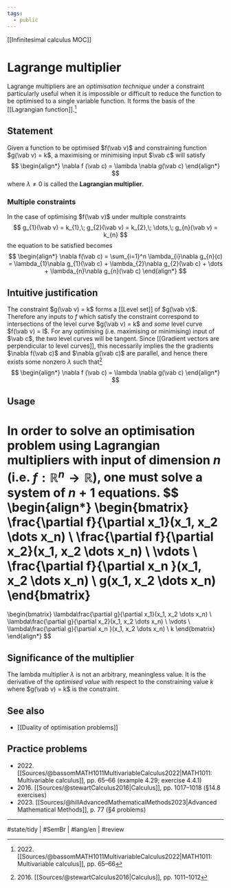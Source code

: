 ```yaml
---
tags:
  - public
---
```

[[Infinitesimal calculus MOC]]
# Lagrange multiplier
Lagrange multipliers are an _optimisation technique_
under a constraint
particularly useful when it is impossible or difficult 
to reduce the function to be optimised to a single variable function.
It forms the basis of the [[Lagrangian function]].[^2022]

[^2022]: 2022\. [[Sources/@bassomMATH1011MultivariableCalculus2022|MATH1011: Multivariable calculus]], pp. 65–66

## Statement
Given a function to be optimised $f(\vab v)$
and constraining function $g(\vab v) = k$,
a maximising or minimising input $\vab c$ will satisfy
$$
\begin{align*}
\nabla f (\vab c) = \lambda \nabla g(\vab c)
\end{align*}
$$
where $\lambda \neq 0$ is called the **Lagrangian multiplier**.

### Multiple constraints
In the case of optimising $f(\vab v)$
under multiple constraints 
$$
g_{1}(\vab v) = k_{1},\; g_{2}(\vab v) = k_{2},\; \dots,\; g_{n}(\vab v) = k_{n} 
$$
the equation to be satisfied becomes
$$
\begin{align*}
\nabla f(\vab c) = \sum_{i=1}^n \lambda_{i}\nabla g_{n}(c) = \lambda_{1}\nabla g_{1}(\vab c) + \lambda_{2}\nabla g_{2}(\vab c) + \dots + \lambda_{n}\nabla g_{n}(\vab c)
\end{align*}
$$


## Intuitive justification
The constraint $g(\vab v) = k$ forms a [[Level set]] of $g(\vab v)$.
Therefore any inputs to $f$ which satisfy the constraint
correspond to intersections of the level curve $g(\vab v) = k$
and _some_ level curve $f(\vab v) = l$.
For any optimising (i.e. maximising or minimising) input of $\vab c$,
the two level curves will be tangent. 
Since [[Gradient vectors are perpendicular to level curves]],
this necessarily implies the the gradients $\nabla f(\vab c)$ and $\nabla g(\vab c)$ are parallel, 
and hence there exists some nonzero $\lambda$ such that[^2016]
$$
\begin{align*}
\nabla f (\vab c) = \lambda \nabla g(\vab c)
\end{align*}
$$

[^2016]: 2016\. [[Sources/@stewartCalculus2016|Calculus]], pp. 1011–1012

## Usage
In order to solve an optimisation problem using Lagrangian multipliers
with input of dimension $n$ (i.e. $f : \mathbb R^n \to \mathbb R$),
one must solve a system of $n + 1$ equations.
$$
\begin{align*}
\begin{bmatrix}
\frac{\partial f}{\partial x_1}(x_1, x_2 \dots x_n) \\
\frac{\partial f}{\partial x_2}(x_1, x_2 \dots x_n) \\
\vdots \\
\frac{\partial f}{\partial x_n
}(x_1, x_2 \dots x_n) \\
g(x_1, x_2 \dots x_n)
\end{bmatrix}
=
\begin{bmatrix}
\lambda\frac{\partial g}{\partial x_1}(x_1, x_2 \dots x_n) \\
\lambda\frac{\partial g}{\partial x_2}(x_1, x_2 \dots x_n) \\
\vdots \\
\lambda\frac{\partial g}{\partial x_n
}(x_1, x_2 \dots x_n) \\
k
\end{bmatrix}
\end{align*}
$$

## Significance of the multiplier
The lambda multiplier $\lambda$ is not an arbitrary, meaningless value.
It is the derivative of the _optimised value_ 
with respect to the constraining value $k$ 
where $g(\vab v) = k$ is the constraint.

## See also
- [[Duality of optimisation problems]]

## Practice problems

- 2022\. [[Sources/@bassomMATH1011MultivariableCalculus2022|MATH1011: Multivariable calculus]], pp. 65–66 (example 4.29; exercise 4.4.1)
- 2016\. [[Sources/@stewartCalculus2016|Calculus]], pp. 1017–1018 (§14.8 exercises)
- 2023\. [[Sources/@hillAdvancedMathematicalMethods2023|Advanced Mathematical Methods]], p. 77 (§4 problems)

---
#state/tidy | #SemBr | #lang/en | #review
